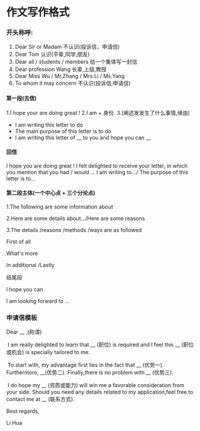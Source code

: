# 作文写作格式

### 开头称呼:

1. Dear Sir or Madam 不认识(投诉信，申请信)
2. Dear Tom 认识(平辈,同学,朋友)
3. Dear all / students / members 给一个集体写一封信
4. Dear profession Wang 长辈,上级,教授
5. Dear Miss Wu / Mr.Zhang / Mrs.Li / Ms.Yang
6. To whom it may concern 不认识(投诉信,申请信)



#### 第一段(去信)

1.I hope your are doing great ! 2.I am + 身份. 3.(阐述发发生了什么事情,缘由)

- I am writing this letter to do
- The main purpose of this letter is to do
- I am writing this letter of \__ to you and hope you can \__

#### 回信

I hope you are doing great ! I felt delighted to receive your letter, in which you mention that you had / would ... I am writing to.../ The purpose of this letter is to...

#### 第二段主体(一个中心点 + 三个分论点)

1.The following are some information about

2.Here are some details about.../Here are some reasons

3.The details /reasons /methods /ways are as followed

First of all

What's more

In additional /Lastly

结尾段

I hope you can

I am looking forward to ...



### 申请信模板

Dear \__ ,(称谓)

​	I am really delighted to learn that \__ (职位) is required and I feel this \__ (职位或机会) is specially tailored to me.

​	To start with, my advantage first lies in the fact that \__ (优势一). Furthermore, \__(优势二). Finally,there is no problem with __ (优势三).

​	I do hope my \__ (资质或能力) will win me a favorable consideration from your side. Should you need any details related to my application,feel free to contact me at \__ (联系方式).

Best regards,

Li Hua